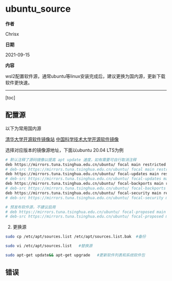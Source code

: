 # ubuntu_source

**作者**

Chrisx

**日期**

2021-09-15

**内容**

wsl2配置软件源，通常ubuntu等linux安装完成后，建议更换为国内源，更新下载软件更快速。

----

[toc]

## 配置源

以下为常用国内源

[清华大学开源软件镜像站](https://mirrors.tuna.tsinghua.edu.cn/help/ubuntu/)
[中国科学技术大学开源软件镜像](https://mirrors.ustc.edu.cn/repogen/)

选择对应版本的镜像源地址，下面以ubuntu 20.04 LTS为例

```sh ubuntu 20.04
# 默认注释了源码镜像以提高 apt update 速度，如有需要可自行取消注释
deb https://mirrors.tuna.tsinghua.edu.cn/ubuntu/ focal main restricted universe multiverse
# deb-src https://mirrors.tuna.tsinghua.edu.cn/ubuntu/ focal main restricted universe multiverse
deb https://mirrors.tuna.tsinghua.edu.cn/ubuntu/ focal-updates main restricted universe multiverse
# deb-src https://mirrors.tuna.tsinghua.edu.cn/ubuntu/ focal-updates main restricted universe multiverse
deb https://mirrors.tuna.tsinghua.edu.cn/ubuntu/ focal-backports main restricted universe multiverse
# deb-src https://mirrors.tuna.tsinghua.edu.cn/ubuntu/ focal-backports main restricted universe multiverse
deb https://mirrors.tuna.tsinghua.edu.cn/ubuntu/ focal-security main restricted universe multiverse
# deb-src https://mirrors.tuna.tsinghua.edu.cn/ubuntu/ focal-security main restricted universe multiverse

# 预发布软件源，不建议启用
# deb https://mirrors.tuna.tsinghua.edu.cn/ubuntu/ focal-proposed main restricted universe multiverse
# deb-src https://mirrors.tuna.tsinghua.edu.cn/ubuntu/ focal-proposed main restricted universe multiverse
```

2. 更换源

```sh
sudo cp /etc/apt/sources.list /etc/apt/sources.list.bak  #备份

sudo vi /etc/apt/sources.list   #替换源

sudo apt-get update&& apt-get upgrade   #更新软件列表和系统软件包
```

## 错误
